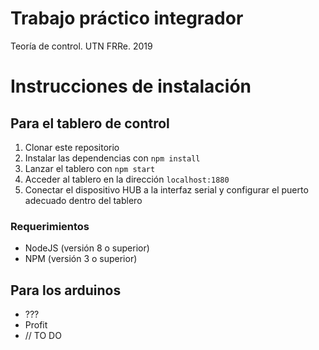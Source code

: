 # Trabajo práctico integrador

Teoría de control. UTN FRRe. 2019

# Instrucciones de instalación

## Para el tablero de control

1. Clonar este repositorio
1. Instalar las dependencias con ```npm install```
1. Lanzar el tablero con ```npm start```
1. Acceder al tablero en la dirección ```localhost:1880```
1. Conectar el dispositivo HUB a la interfaz serial y configurar el puerto adecuado dentro del tablero

### Requerimientos

* NodeJS (versión 8 o superior)
* NPM (versión 3 o superior)

## Para los arduinos

* ???
* Profit
* // TO DO